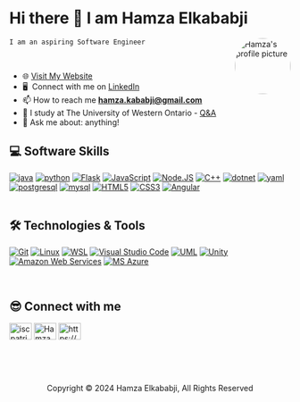 <h1>
  Hi there 👋 I am Hamza Elkababji
</h1>

<img src="https://hamzakababji.com/main-pic.png" alt="Hamza's profile picture" align="right" style="border-radius: 50%; width: 100px; height: 100px; margin-left: 20px;">

`I am an aspiring Software Engineer`

<br/>

- 🌐 [Visit My Website](https://hamzakababji.com/)
- 🖥️ &nbsp;Connect with me on [LinkedIn](https://www.linkedin.com/in/hamzakababji/)
- 📫 How to reach me **hamza.kababji@gmail.com**
- 📝 I study at The University of Western Ontario - [Q&A](https://www.eng.uwo.ca/future-students/your-eng-experience/student-ambassadors/2023-24/Hamza-Elkababji.html)
- 💬 Ask me about: anything!

## 💻 Software Skills

<div>
  <a href="#"><img alt="java" src ="https://img.shields.io/badge/Java-orange?style=for-the-badge&logo=openjdk"/></a>
  <a href="#"><img alt="python" src ="https://img.shields.io/badge/Python-14354C?style=for-the-badge&logo=python&logoColor=white"/></a>
  <a href="#"><img alt="Flask" src ="https://img.shields.io/badge/Flask-FAF9F6?style=for-the-badge&logo=flask&logoColor=darkgrey"/></a>
  <a href="#"><img alt="JavaScript" src="https://img.shields.io/badge/javascript-%23323330.svg?style=for-the-badge&logo=javascript&logoColor=%23F7DF1E"/></a>
  <a href="#"><img alt="Node.JS" src="https://img.shields.io/badge/Node.JS-78B362?style=for-the-badge&logo=nodedotjs&logoColor=grey"/></a>
  <a href="#"><img alt="C++" src="https://img.shields.io/badge/C%2B%2B-00589D?style=for-the-badge&logo=cplusplus"></a>
  <a href="#"><img alt="dotnet" src="https://img.shields.io/badge/.NET-AF78DD?style=for-the-badge&logo=dotnet&logoColor=white"></a>
  <a href="#"><img alt="yaml" src="https://img.shields.io/badge/YAML-F9AD71?style=for-the-badge&logo=yaml&logoColor=81D5FA"/></a>
  <a href="#"><img alt="postgresql" src="https://img.shields.io/badge/postgreSQL-4169E1.svg?style=for-the-badge&logo=postgresql&logoColor=white"/></a>
  <a href="#"><img alt="mysql" src="https://img.shields.io/badge/MySQL-6A89A7?style=for-the-badge&logo=mysql&logoColor=orange"/></a>
  <a href="#"><img alt="HTML5" src="https://img.shields.io/badge/html5-%23E34F26.svg?style=for-the-badge&logo=html5&logoColor=white"/></a>
  <a href="#"><img alt="CSS3" src="https://img.shields.io/badge/css3-%231572B6.svg?style=for-the-badge&logo=css3&logoColor=white"/></a>
  <a href="#"><img alt="Angular" src="https://img.shields.io/badge/Angular-red?style=for-the-badge&logo=angular&logoColor=FAF9F6"/></a>
 <br><br>
 
</div>

 ## 🛠️ Technologies & Tools

 
<p>
  <a href="#"><img alt="Git" src="https://img.shields.io/badge/Git-F05032?style=for-the-badge&logo=git&logoColor=white"></a>
  <a href="#"><img alt="Linux" src="https://img.shields.io/badge/Linux-FAF9F6?style=for-the-badge&logo=linux&logoColor=black"></a>
  <a href="#"><img alt="WSL" src="https://img.shields.io/badge/WSL-5D0639?style=for-the-badge&logo=linuxcontainers&logoColor=81D5FA"></a>
  <a href="#"><img alt="Visual Studio Code" src="https://img.shields.io/badge/Visual_Studio_Code-0078D4?style=for-the-badge&logo=visual%20studio%20code&logoColor=white"></a>
  <a href="#"><img alt="UML" src="https://img.shields.io/badge/UML-yellow?style=for-the-badge&logo=uml&logoColor=purple"></a>
  <a href="#"><img alt="Unity" src="https://img.shields.io/badge/Unity-darkgrey?style=for-the-badge&logo=unity&logoColor=FAF9F6"></a>
  <a href="#"><img alt="Amazon Web Services" src="https://img.shields.io/badge/Amazon%20Web%20Services-141F2E?style=for-the-badge&logo=amazonwebservices&logoColor=FF9900"></a>
  <a href="#"><img alt="MS Azure" src="https://img.shields.io/badge/MS%20Azure-FAF9F6?style=for-the-badge"></a>

</p>

<br>

## 😎 Connect with me
<p align="left">
  
<a href="https://linkedin.com/in/HamzaKababji" target="blank"><img align="center" src="https://www.svgrepo.com/show/448234/linkedin.svg" alt="iscpatricio92" height="30" width="40" /></a>
<a href="mailTo:hamza.kababji@gmail.com" target="blank"> <img align="center" src="https://www.svgrepo.com/show/349378/gmail.svg" alt="HamzaKababji" height="30" width="40" /></a>
<a href="https://github.com/HamzaKababji" target="blank"> <img align="center" alt="https://github.com/iscpatricio92" src="https://www.svgrepo.com/show/512317/github-142.svg" height="30" width="40" /></a>
</p>
<br>

<br>

<footer>

##


<p align="center">
Copyright © 2024 Hamza Elkababji, All Rights Reserved

</p>
</footer>
